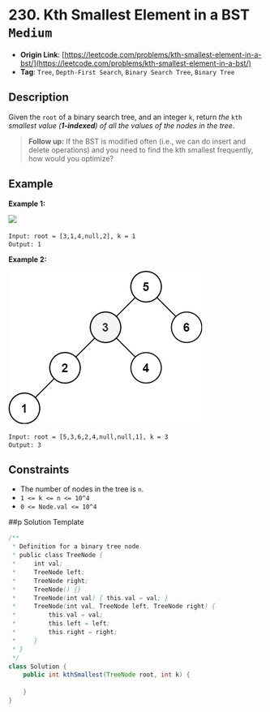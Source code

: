 # 230. Kth Smallest Element in a BST `Medium`

- **Origin Link**: [https://leetcode.com/problems/kth-smallest-element-in-a-bst/](https://leetcode.com/problems/kth-smallest-element-in-a-bst/)
- **Tag**: `Tree`, `Depth-First Search`, `Binary Search Tree`, `Binary Tree`


## Description

Given the `root` of a binary search tree, and an integer `k`, return *the* `kth` *smallest value (**1-indexed**) of all the values of the nodes in the tree*.

> **Follow up:** If the BST is modified often (i.e., we can do insert and delete operations) and you need to find the kth smallest frequently, how would you optimize?


## Example

**Example 1:**

![](.kthtree1.jpg)

```
Input: root = [3,1,4,null,2], k = 1
Output: 1
```

**Example 2:**

![](./kthtree2.jpg)

```
Input: root = [5,3,6,2,4,null,null,1], k = 3
Output: 3
```


## Constraints

- The number of nodes in the tree is `n`.
- `1 <= k <= n <= 10^4`
- `0 <= Node.val <= 10^4`


##p Solution Template

```java
/**
 * Definition for a binary tree node.
 * public class TreeNode {
 *     int val;
 *     TreeNode left;
 *     TreeNode right;
 *     TreeNode() {}
 *     TreeNode(int val) { this.val = val; }
 *     TreeNode(int val, TreeNode left, TreeNode right) {
 *         this.val = val;
 *         this.left = left;
 *         this.right = right;
 *     }
 * }
 */
class Solution {
    public int kthSmallest(TreeNode root, int k) {

    }
}
```
